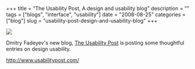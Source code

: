 +++
title = "The Usability Post, A design and usability blog"
description = ""
tags = ["blogs", "interface", "usability"]
date = "2008-08-25"
categories = ["blog"]
slug = "usability-post-design-and-usability-blog"
+++



  <div class="notebook-screenshot"><a href="http://www.usabilitypost.com/"><img src="http://media.konigi.com/bluga/wt48b2c90ad9558.jpg"/></a></div><p>Dmitry Fadeyev's new blog, <a href="http://www.usabilitypost.com/">The Usability Post</a> is posting some thoughtful entries on design usability.</p>
    
  <a href="http://www.usabilitypost.com/">http://www.usabilitypost.com/</a>
